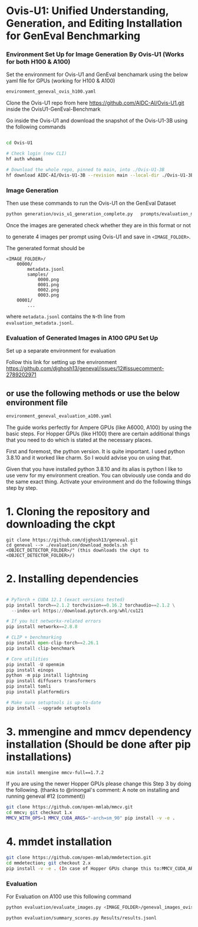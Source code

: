 # Ovis-U1: Unified Understanding, Generation, and Editing Installation for GenEval Benchmarking

### Environment Set Up for Image Generation By Ovis-U1 (Works for both H100 & A100)

Set the environment for Ovis-U1 and GenEval benchamark using the below yaml file for GPUs (working for H100 & A100)

```bash
environment_geneval_ovis_h100.yaml
```

Clone the Ovis-U1 repo from here https://github.com/AIDC-AI/Ovis-U1.git inside the OvisU1-GenEval-Benchmark


Go inside the Ovis-U1 and download the snapshot of the Ovis-U1-3B using the following commands

```bash

cd Ovis-U1

# Check login (new CLI)
hf auth whoami

# Download the whole repo, pinned to main, into ./Ovis-U1-3B
hf download AIDC-AI/Ovis-U1-3B --revision main --local-dir ./Ovis-U1-3B

```

### Image Generation

Then use these commands to run the Ovis-U1 on the GenEval Dataset

```bash
python generation/ovis_u1_generation_complete.py   prompts/evaluation_metadata.jsonl   --outdir <IMAGE_FOLDER>/geneval_images_ovis_u1   --model_path Ovis-U1/Ovis-U1-3B   --n_samples 4 --steps 50 --H 1024 --W 1024 --scale 5.0 --seed 42   --resume  --line-base 0
```

Once the images are generated check whether they are in this format or not

to generate 4 images per prompt using Ovis-U1 and save in `<IMAGE_FOLDER>`.

The generated format should be
```
<IMAGE_FOLDER>/
    00000/
        metadata.jsonl
        samples/
            0000.png
            0001.png
            0002.png
            0003.png
    00001/
        ...
```
where `metadata.jsonl` contains the `N`-th line from `evaluation_metadata.jsonl`.


### Evaluation of Generated Images in A100 GPU Set Up 

Set up a separate environment for evaluation 

Follow this link for setting up the environment https://github.com/djghosh13/geneval/issues/12#issuecomment-2789202971

## or use the following methods or use the below environment file 

```bash
environment_geneval_evaluation_a100.yaml
```

The guide works perfectly for Ampere GPUs (like A6000, A100) by using the basic steps. For Hopper GPUs (like H100) there are certain additional things that you need to do which is stated at the necessary places.

First and foremost, the python version. It is quite important. I used python 3.8.10 and it worked like charm. So I would advise you on using that.

Given that you have installed python 3.8.10 and its alias is python I like to use venv for my environment creation. You can obviously use conda and do the same exact thing. Activate your environment and do the following things step by step.

# 1. Cloning the repository and downloading the ckpt

```
git clone https://github.com/djghosh13/geneval.git
cd geneval --> ./evaluation/download_models.sh "<OBJECT_DETECTOR_FOLDER>/" (this downloads the ckpt to <OBJECT_DETECTOR_FOLDER>/)
```

# 2. Installing dependencies

```python

# PyTorch + CUDA 12.1 (exact versions tested)
pip install torch==2.1.2 torchvision==0.16.2 torchaudio==2.1.2 \
  --index-url https://download.pytorch.org/whl/cu121

# If you hit networkx-related errors
pip install networkx==2.8.8

# CLIP + benchmarking
pip install open-clip-torch==2.26.1
pip install clip-benchmark

# Core utilities
pip install -U openmim
pip install einops
python -m pip install lightning
pip install diffusers transformers
pip install tomli
pip install platformdirs

# Make sure setuptools is up-to-date
pip install --upgrade setuptools

```

# 3. mmengine and mmcv dependency installation (Should be done after pip installations)

```bash
mim install mmengine mmcv-full==1.7.2
```

If you are using the newer Hopper GPUs please change this Step 3 by doing the following. (thanks to @rinongal's comment: A note on installing and running geneval #12 (comment))

```bash
git clone https://github.com/open-mmlab/mmcv.git
cd mmcv; git checkout 1.x
MMCV_WITH_OPS=1 MMCV_CUDA_ARGS="-arch=sm_90" pip install -v -e .
```

# 4. mmdet installation

```bash
git clone https://github.com/open-mmlab/mmdetection.git
cd mmdetection; git checkout 2.x
pip install -v -e . (In case of Hopper GPUs change this to:MMCV_CUDA_ARGS="-arch=sm_90" pip install -v -e .
```


### Evaluation 

For Evaluation on A100 use this following command

```bash
python evaluation/evaluate_images.py <IMAGE_FOLDER>/geneval_images_ovis_u1 --outfile Results/results.jsonl --model-path object_detection_folder

python evaluation/summary_scores.py Results/results.jsonl
```












